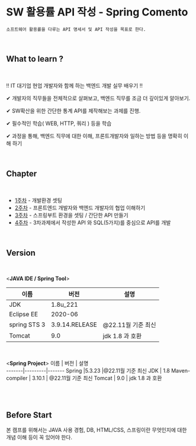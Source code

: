 # SW 활용률 API 작성 - Spring Comento 
```
소프트웨어 활용률을 다루는 API 명세서 및 API 작성을 목표로 한다.
```

<br>

## What to learn ? 


<br>


‼ IT 대기업 현업 개발자와 함께 하는 백엔드 개발 실무 배우기 ‼

✔ 개발자의 직무들을 전체적으로 살펴보고, 백엔드 직무를 조금 더 깊이있게 알아보기. 

✔ SW확산을 위한 간단한 통계 API를 제작해보는 과제를 진행. 

✔ 필수적인 학습( WEB, HTTP, 쿼리 ) 등을 학습   

✔ 과정을 통해, 백엔드 직무에 대한 이해, 프론트개발자와 일하는 방법 등을 명확히 이해 하기

<br>




  
## Chapter

<br>

* [1주차](https://github.com/706com/Comento_Spring/tree/main/1%EC%A3%BC%EC%B0%A8) - 개발환경 셋팅
* [2주차](https://github.com/706com/Comento_Spring/tree/main/2%EC%A3%BC%EC%B0%A8) - 프론트엔드 개발자와 백엔드 개발자의 협업 이해하기
* [3주차](https://github.com/706com/Comento_Spring/tree/main/3%EC%A3%BC%EC%B0%A8) - 스프링부트 환경을 셋팅 / 간단한 API 만들기
* [4주차](https://github.com/706com/Comento_Spring/tree/main/4%EC%A3%BC%EC%B0%A8) - 3차과제에서 작성한 API 와 SQL(5가지)를 중심으로 API를 개발 
  
<br>



## Version

<br>

<**JAVA IDE / Spring Tool**>

이름 | 버전 | 설명  
-------|---------|-------
JDK |1.8u_221 |
Eclipse EE | 2020-06
spring STS 3 | 3.9.14.RELEASE | @22.11월 기준 최신
Tomcat | 9.0 | jdk 1.8 과 호환

<br>


<**Spring Project**>
이름 | 버전 | 설명  
-------|---------|-------
Spring |5.3.23 |@22.11월 기준 최신
JDK | 1.8
Maven-compiler | 3.10.1 | @22.11월 기준 최신
Tomcat | 9.0 | jdk 1.8 과 호환

<br>
<br>

## Before Start


본 캠프를 위해서는 JAVA 사용 경험, DB, HTML/CSS, 스프링이란 무엇인지에 대한 개념 이해 등이 꼭 있어야 한다.

